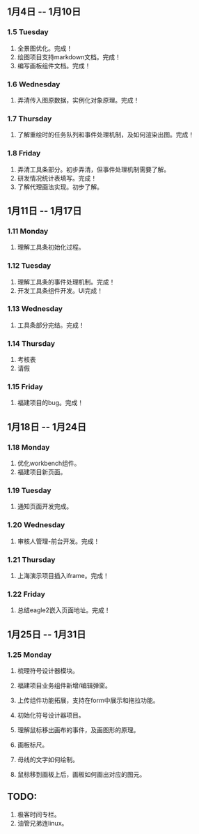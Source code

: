 ## 1月4日 -- 1月10日

### 1.5 Tuesday
1. 全景图优化。完成！
2. 绘图项目支持markdown文档。完成！
3. 编写画板组件文档。完成！

### 1.6 Wednesday
1. 弄清传入图原数据，实例化对象原理。完成！

### 1.7 Thursday
1. 了解重绘时的任务队列和事件处理机制，及如何渲染出图。完成！

### 1.8 Friday
1. 弄清工具条部分。初步弄清，但事件处理机制需要了解。
2. 研发情况统计表填写。完成！
3. 了解代理画法实现。初步了解。

## 1月11日 -- 1月17日

### 1.11 Monday
1. 理解工具条初始化过程。

### 1.12 Tuesday
1. 理解工具条的事件处理机制。完成！
2. 开发工具条组件开发。UI完成！

### 1.13 Wednesday
1. 工具条部分完结。完成！

### 1.14 Thursday
1. 考核表
2. 请假

### 1.15 Friday
1. 福建项目的bug。完成！

## 1月18日 -- 1月24日

### 1.18 Monday
1. 优化workbench组件。
2. 福建项目新页面。

### 1.19 Tuesday
1. 通知页面开发完成。

### 1.20 Wednesday
1. 审核人管理-前台开发。完成！

### 1.21 Thursday
1. 上海演示项目插入iframe。完成！

### 1.22 Friday
1. 总结eagle2嵌入页面地址。完成！

## 1月25日 -- 1月31日

### 1.25 Monday
1. 梳理符号设计器模块。
2. 福建项目业务组件新增/编辑弹窗。


2. 上传组件功能拓展，支持在form中展示和拖拉功能。
1. 初始化符号设计器项目。
1. 理解鼠标移出画布的事件，及画图形的原理。
1. 画板标尺。
1. 母线的文字如何绘制。
1. 鼠标移到画板上后，画板如何画出对应的图元。

## TODO:
1. 极客时间专栏。
2. 油管兄弟连linux。
